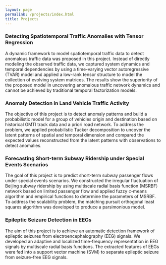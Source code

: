 ```yaml
---
layout: page
permalink: /projects/index.html
title: Projects
---
```


### Detecting Spatiotemporal Traffic Anomalies with Tensor Regression 

A dynamic framework to model spatiotemporal traffic data to detect anomalous traffic data was proposed in this project. Instead of directly modeling the observed traffic data, we captured system dynamics and temporal dependencies by using a time-varying vector autoregressive (TVAR) model and applied a low-rank tensor structure to model the collection of evolving system matrices. The results show the superiority of the proposed model in uncovering anomalous traffic network dynamics and cannot be achieved by traditional temporal factorization models.


### Anomaly Detection in Land Vehicle Traffic Activity 

The objective of this project is to detect anomaly patterns and build a probabilistic model for a group of vehicles origin and destination based on historical GMTI track data and a priori road network. To address the problem, we applied probabilistic Tucker decomposition to uncover the latent patterns of spatial and temporal dimension and compared the expected values reconstructed from the latent patterns with observations to detect anomalies.

### Forecasting Short-term Subway Ridership under Special Events Scenarios 

The goal of this project is to predict short-term subway passenger flows under special events scenarios. We constructed the irregular fluctuation of Beijing subway ridership by using multiscale radial basis function (MSRBF) network based on limited passenger flow and applied fuzzy $c$-means algorithm and empirical functions to determine the parameters of MSRBF. To address the scalability problem, the matching pursuit orthogonal least squares algorithm was developed to produce a parsimonious model.


### Epileptic Seizure Detection in EEGs

The aim of this project is to achieve an automatic detection framework of epileptic seizures from electroencephalography (EEG) signals. We developed an adaptive and localized time-frequency representation in EEG signals by multiscale radial basis functions. The extracted features of EEGs were fed into a support vector machine (SVM) to separate epileptic seizure from seizure-free EEG signals.
